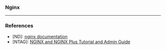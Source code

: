 ### **Nginx**

- - -

### References

* [ND]: [nginx documentation](http://nginx.org/en/docs/)
* [NTAG]: [NGINX and NGINX Plus Tutorial and Admin Guide](http://nginx.com/resources/admin-guide/)

